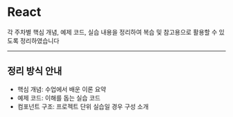 # React 

각 주차별 핵심 개념, 예제 코드, 실습 내용을 정리하여 복습 및 참고용으로 활용할 수 있도록 정리하였습니다

---

## 정리 방식 안내

-  핵심 개념: 수업에서 배운 이론 요약
-  예제 코드: 이해를 돕는 실습 코드
-  컴포넌트 구조: 프로젝트 단위 실습일 경우 구성 소개
